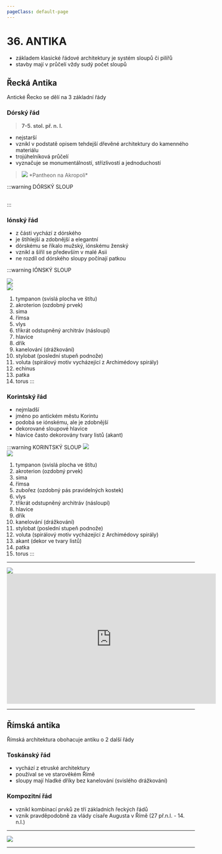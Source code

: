 ```yaml
---
pageClass: default-page
---
```


# 36. ANTIKA

<!--
- stavební řády, časové období, srovnání řádů
- popis a schéma jónského, dórského a korintského sloupu včetně hlavice
-->

- základem klasické řádové architektury je systém sloupů či pilířů
- stavby mají v průčelí vždy sudý počet sloupů

## Řecká Antika

Antické Řecko se dělí na 3 základní řády

### Dórský řád

> **7-5. stol. př. n. l.**

- nejstarší
- vznikl v podstatě opisem tehdejší dřevěné architektury do kamenného materiálu
- trojúhelníková průčelí
- vyznačuje se monumentálností, střízlivostí a jednoduchostí

> <img class="centered_image" src="/images/pos/36/pantheon.jpg" />
> *Pantheon na Akropoli*

:::warning DÓRSKÝ SLOUP

<!--IMAGE-->
<br>
<!--popis-->
:::

### Iónský řád

<!--čas-->

- z části vychází z dórského
- je štíhlejší a zdobnější a elegantní
- dórskému se říkalo mužský, iónskému ženský
- vznikl a šířil se především v malé Asii
- ne rozdíl od dórského sloupy počínají patkou

<!--nejaka stavba obrazek-->

:::warning IÓNSKÝ SLOUP

<img class="centered_image" src="/images/pos/36/ionska_hlavice.jpg" />
<br>
<img class="centered_image" src="/images/pos/36/ionsky_sloup.jpg" />
<br>

1. tympanon (svislá plocha ve štítu)
2. akroterion (ozdobný prvek)
3. sima
4. římsa
5. vlys
6. třikrát odstupněný architráv (násloupí)
7. hlavice
8. dřík
9. kanelování (drážkování)
10. stylobat (poslední stupeň podnože)
11. voluta (spirálový motiv vycházející z Archimédovy spirály)
12. echinus
13. patka
14. torus
    :::

### Korintský řád

<!--čas-->

- nejmladší
- jméno po antickém městu Korintu
- podobá se iónskému, ale je zdobnější
- dekorované sloupové hlavice
- hlavice často dekorovány tvary listů (akant)

<!--IMAGE-->

:::warning KORINTSKÝ SLOUP
<img class="centered_image" src="/images/pos/36/korint_hlavice.jpg" />
<br>
<img class="centered_image" src="/images/pos/36/korint_sloup.jpg" />
<br>

1. tympanon (svislá plocha ve štítu)
2. akroterion (ozdobný prvek)
3. sima
4. římsa
5. zubořez (ozdobný pás pravidelných kostek)
6. vlys
7. třikrát odstupněný architráv (násloupí)
8. hlavice
9. dřík
10. kanelování (drážkování)
11. stylobat (poslední stupeň podnože)
12. voluta (spirálový motiv vycházející z Archimédovy spirály)
13. akant (dekor ve tvary listů)
14. patka
15. torus
    :::

---

<img class="centered_image" src="/images/pos/36/antika_recko.jpg" />

<br>

<div class="videoWrapper">
  <iframe width="560" height="349" src="https://www.youtube.com/embed/15vilcnw3BI" frameborder="0" allowfullscreen></iframe>
</div>

---

## Římská antika

Římská architektura obohacuje antiku o 2 další řády

### Toskánský řád

- vychází z etruské architektury
- používal se ve starověkém Římě
- sloupy mají hladké dříky bez kanelování (svislého drážkování)

### Kompozitní řád

- vznikl kombinací prvků ze tří základních řeckých řádů
- vznik pravděpodobně za vlády císaře Augusta v Římě (27 př.n.l. - 14. n.l.)

---

<img class="centered_image" src="/images/pos/36/antika_rim.jpg" />

---
